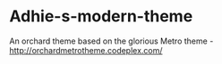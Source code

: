 # Adhie-s-modern-theme
An orchard theme based on the glorious Metro theme - http://orchardmetrotheme.codeplex.com/
